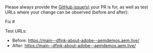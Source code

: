 Please always provide the [GitHub issue(s)](../issues) your PR is for, as well as test URLs where your change can be observed (before and after):

Fix #<gh-issue-id>

Test URLs:
- Before: https://main--dfink-about-adobe--aemdemos.aem.live/
- After: https://main--dfink-about-adobe--aemdemos.aem.live/
